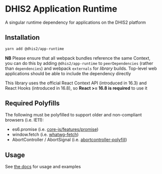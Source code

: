 # DHIS2 Application Runtime

A singular runtime dependency for applications on the DHIS2 platform

## Installation

```sh
yarn add @dhis2/app-runtime
```

**NB** Please ensure that all webpack bundles reference the same Context, you can do this by adding `@dhis2/app-runtime` to `peerDependencies` (rather than `dependencies`) and webpack `externals` for _library_ builds. Top-level web applications should be able to include the dependency directly

This library uses the official React Context API (introduced in 16.3) and React Hooks (introduced in 16.8), so **React >= 16.8 is required** to use it

## Required Polyfills

The following must be polyfilled to support older and non-compliant browsers (i.e. IE11):

* es6.promise (i.e. [core-js/features/promise](https://github.com/zloirock/core-js))
* window.fetch (i.e. [whatwg-fetch](https://github.com/github/fetch))
* AbortController / AbortSignal (i.e. [abortcontroller-polyfill](https://www.npmjs.com/package/abortcontroller-polyfill))


## Usage

See [the docs](https://runtime.dhis2.nu) for usage and examples
